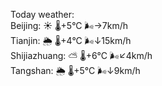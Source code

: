 Today weather:  
Beijing: ☀️   🌡️+5°C 🌬️→7km/h  
Tianjin: 🌦   🌡️+4°C 🌬️↓15km/h  
Shijiazhuang: ⛅️  🌡️+6°C 🌬️↙4km/h  
Tangshan: 🌦   🌡️+5°C 🌬️↓9km/h  
